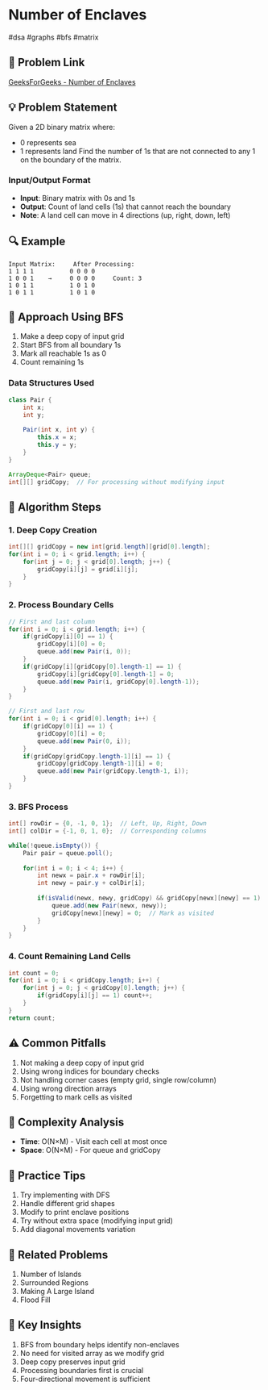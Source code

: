 # Number of Enclaves
#dsa #graphs #bfs #matrix

## 🔗 Problem Link
[GeeksForGeeks - Number of Enclaves](https://www.geeksforgeeks.org/problems/number-of-enclaves/1)

## 💡 Problem Statement
Given a 2D binary matrix where:
- 0 represents sea
- 1 represents land
Find the number of 1s that are not connected to any 1 on the boundary of the matrix.

### Input/Output Format
- **Input**: Binary matrix with 0s and 1s
- **Output**: Count of land cells (1s) that cannot reach the boundary
- **Note**: A land cell can move in 4 directions (up, right, down, left)

## 🔍 Example
```
Input Matrix:     After Processing:    
1 1 1 1          0 0 0 0
1 0 0 1    →     0 0 0 0     Count: 3
1 0 1 1          1 0 1 0
1 0 1 1          1 0 1 0
```

## 🎯 Approach Using BFS
1. Make a deep copy of input grid
2. Start BFS from all boundary 1s
3. Mark all reachable 1s as 0
4. Count remaining 1s

### Data Structures Used
```java
class Pair {
    int x;
    int y;
    
    Pair(int x, int y) {
        this.x = x;
        this.y = y;
    }
}

ArrayDeque<Pair> queue;
int[][] gridCopy;  // For processing without modifying input
```

## 📝 Algorithm Steps

### 1. Deep Copy Creation
```java
int[][] gridCopy = new int[grid.length][grid[0].length];
for(int i = 0; i < grid.length; i++) {
    for(int j = 0; j < grid[0].length; j++) {
        gridCopy[i][j] = grid[i][j];
    }
}
```

### 2. Process Boundary Cells
```java
// First and last column
for(int i = 0; i < grid.length; i++) {
    if(gridCopy[i][0] == 1) {
        gridCopy[i][0] = 0;
        queue.add(new Pair(i, 0));
    }
    if(gridCopy[i][gridCopy[0].length-1] == 1) {
        gridCopy[i][gridCopy[0].length-1] = 0;
        queue.add(new Pair(i, gridCopy[0].length-1));
    }
}

// First and last row
for(int i = 0; i < grid[0].length; i++) {
    if(gridCopy[0][i] == 1) {
        gridCopy[0][i] = 0;
        queue.add(new Pair(0, i));
    }
    if(gridCopy[gridCopy.length-1][i] == 1) {
        gridCopy[gridCopy.length-1][i] = 0;
        queue.add(new Pair(gridCopy.length-1, i));
    }
}
```

### 3. BFS Process
```java
int[] rowDir = {0, -1, 0, 1};  // Left, Up, Right, Down
int[] colDir = {-1, 0, 1, 0};  // Corresponding columns

while(!queue.isEmpty()) {
    Pair pair = queue.poll();
    
    for(int i = 0; i < 4; i++) {
        int newx = pair.x + rowDir[i];
        int newy = pair.y + colDir[i];
        
        if(isValid(newx, newy, gridCopy) && gridCopy[newx][newy] == 1) {
            queue.add(new Pair(newx, newy));
            gridCopy[newx][newy] = 0;  // Mark as visited
        }
    }
}
```

### 4. Count Remaining Land Cells
```java
int count = 0;
for(int i = 0; i < gridCopy.length; i++) {
    for(int j = 0; j < gridCopy[0].length; j++) {
        if(gridCopy[i][j] == 1) count++;
    }
}
return count;
```

## ⚠️ Common Pitfalls
1. Not making a deep copy of input grid
2. Using wrong indices for boundary checks
3. Not handling corner cases (empty grid, single row/column)
4. Using wrong direction arrays
5. Forgetting to mark cells as visited

## 🔄 Complexity Analysis
- **Time**: O(N×M) - Visit each cell at most once
- **Space**: O(N×M) - For queue and gridCopy

## 🎯 Practice Tips
1. Try implementing with DFS
2. Handle different grid shapes
3. Modify to print enclave positions
4. Try without extra space (modifying input grid)
5. Add diagonal movements variation

## 🤔 Related Problems
1. Number of Islands
2. Surrounded Regions
3. Making A Large Island
4. Flood Fill

## 📌 Key Insights
1. BFS from boundary helps identify non-enclaves
2. No need for visited array as we modify grid
3. Deep copy preserves input grid
4. Processing boundaries first is crucial
5. Four-directional movement is sufficient
